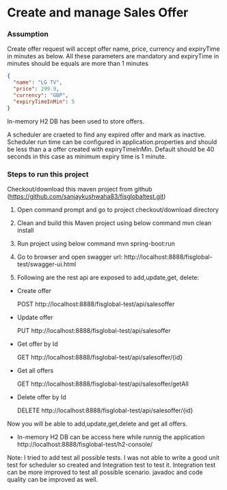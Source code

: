 # Create and manage Sales Offer
### Assumption
Create offer request will accept offer name, price, currency and expiryTime in minutes as below. All these parameters are mandatory and expiryTime in minutes should be equals are more than 1 minutes
``` json
{
  "name": "LG TV",
  "price": 299.9,
  "currency": "GBP",
  "expiryTimeInMin": 5
}
```
In-memory H2 DB has been used to store offers.

A scheduler are craeted to find any expired offer and mark as inactive. Scheduler run time can be configured in application.properties and should be less than a a offer created with expiryTimeInMin. Default should be 40 seconds in this case as minimum expiry time is 1 minute.



### Steps to run this project
Checkout/download this maven project from github (https://github.com/sanjaykushwaha83/fisglobaltest.git)

1. Open command prompt and go to project checkout/download directory 
2. Clean and build this Maven project using below command
   mvn clean install
3. Run project using below command
   mvn spring-boot:run
4. Go to browser and open swagger url: http://localhost:8888/fisglobal-test/swagger-ui.html

5. Following are the rest api are exposed to add,update,get, delete:
  
  * Create offer 
  
     POST http://localhost:8888/fisglobal-test/api/salesoffer
  * Update offer 


     PUT http://localhost:8888/fisglobal-test/api/salesoffer
  * Get offer by Id

     GET http://localhost:8888/fisglobal-test/api/salesoffer/{id}
  * Get all offers 
  
     GET http://localhost:8888/fisglobal-test/api/salesoffer/getAll
  * Delete offer by Id
  
     DELETE http://localhost:8888/fisglobal-test/api/salesoffer/{id}
     
Now you will be able to add,update,get,delete and get all offers.

- In-memory H2 DB can be access here while runnig the application http://localhost:8888/fisglobal-test/h2-console/

Note: I tried to add test all possible tests. I was not able to write a good unit test for scheduler so created and Integration test to test it. Integration test can be more improved to test all possible scenario.
javadoc and code quality can be improved as well.
